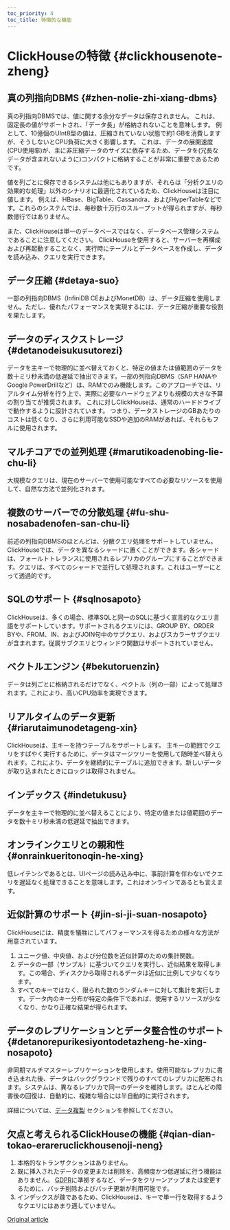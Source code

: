 ```yaml
---
toc_priority: 4
toc_title: 特徴的な機能
---
```


# ClickHouseの特徴 {#clickhousenote-zheng}

## 真の列指向DBMS {#zhen-nolie-zhi-xiang-dbms}

真の列指向DBMSでは、値に関する余分なデータは保存されません。 これは、固定長の値がサポートされ、「データ長」が格納されないことを意味します。 例として、10億個のUInt8型の値は、圧縮されていない状態で約1 GBを消費しますが、そうしないとCPU負荷に大きく影響します。 これは、データの展開速度(CPU使用率)が、主に非圧縮データのサイズに依存するため、データを(冗長なデータが含まれないように)コンパクトに格納することが非常に重要であるためです。

値を列ごとに保存できるシステムは他にもありますが、それらは「分析クエリの効果的な処理」以外のシナリオに最適化されているため、ClickHouseは注目に値します。 例えば、HBase、BigTable、Cassandra、およびHyperTableなどです。これらのシステムでは、毎秒数十万行のスループットが得られますが、毎秒数億行ではありません。

また、ClickHouseは単一のデータベースではなく、データベース管理システムであることに注意してください。 ClickHouseを使用すると、サーバーを再構成および再起動することなく、実行時にテーブルとデータベースを作成し、データを読み込み、クエリを実行できます。

## データ圧縮 {#detaya-suo}

一部の列指向DBMS（InfiniDB CEおよびMonetDB）は、データ圧縮を使用しません。ただし、優れたパフォーマンスを実現するには、データ圧縮が重要な役割を果たします。

## データのディスクストレージ {#detanodeisukusutorezi}

データを主キーで物理的に並べ替えておくと、特定の値または値範囲のデータを数十ミリ秒未満の低遅延で抽出できます。一部の列指向DBMS（SAP HANAやGoogle PowerDrillなど）は、RAMでのみ機能します。このアプローチでは、リアルタイム分析を行う上で、実際に必要なハードウェアよりも規模の大きな予算の割り当てが推奨されます。 これに対しClickHouseは、通常のハードドライブで動作するように設計されています。 つまり、データストレージのGBあたりのコストは低くなり、さらに利用可能なSSDや追加のRAMがあれば、それらもフルに使用されます。

## マルチコアでの並列処理 {#marutikoadenobing-lie-chu-li}

大規模なクエリは、現在のサーバーで使用可能なすべての必要なリソースを使用して、自然な方法で並列化されます。

## 複数のサーバーでの分散処理 {#fu-shu-nosabadenofen-san-chu-li}

前述の列指向DBMSのほとんどは、分散クエリ処理をサポートしていません。 ClickHouseでは、データを異なるシャードに置くことができます。各シャードは、フォールトトレランスに使用されるレプリカのグループにすることができます。クエリは、すべてのシャードで並行して処理されます。これはユーザーにとって透過的です。

## SQLのサポート {#sqlnosapoto}

ClickHouseは、多くの場合、標準SQLと同一のSQLに基づく宣言的なクエリ言語をサポートしています。サポートされるクエリには、GROUP BY、ORDER BYや、FROM、IN、およびJOIN句中のサブクエリ、およびスカラーサブクエリが含まれます。従属サブクエリとウィンドウ関数はサポートされていません。

## ベクトルエンジン {#bekutoruenzin}

データは列ごとに格納されるだけでなく、ベクトル（列の一部）によって処理されます。これにより、高いCPU効率を実現できます。

## リアルタイムのデータ更新 {#riarutaimunodetageng-xin}

ClickHouseは、主キーを持つテーブルをサポートします。 主キーの範囲でクエリをすばやく実行するために、データはマージツリーを使用して随時並べ替えられます。これにより、データを継続的にテーブルに追加できます。新しいデータが取り込まれたときにロックは取得されません。

## インデックス {#indetukusu}

データを主キーで物理的に並べ替えることにより、特定の値または値範囲のデータを数十ミリ秒未満の低遅延で抽出できます。

## オンラインクエリとの親和性 {#onrainkueritonoqin-he-xing}

低レイテンシであるとは、UIページの読み込み中に、事前計算を伴わないでクエリを遅延なく処理できることを意味します。これはオンラインであるとも言えます。

## 近似計算のサポート {#jin-si-ji-suan-nosapoto}

ClickHouseには、精度を犠牲にしてパフォーマンスを得るための様々な方法が用意されています。

1.  ユニーク値、中央値、および分位数を近似計算のための集計関数。
2.  データの一部（サンプル）に基づいてクエリを実行し、近似結果を取得します。この場合、ディスクから取得されるデータは近似に比例して少なくなります。
3.  すべてのキーではなく、限られた数のランダムキーに対して集計を実行します。データ内のキー分布が特定の条件下であれば、使用するリソースが少なくなり、かなり正確な結果が得られます。

## データのレプリケーションとデータ整合性のサポート {#detanorepurikesiyontodetazheng-he-xing-nosapoto}

非同期マルチマスターレプリケーションを使用します。使用可能なレプリカに書き込まれた後、データはバックグラウンドで残りのすべてのレプリカに配布されます。システムは、異なるレプリカで同一のデータを維持します。ほとんどの障害後の回復は、自動的に、複雑な場合には半自動的に実行されます。

詳細については、[データ複製](../engines/table_engines/mergetree_family/replication.md) セクションを参照してください。

## 欠点と考えられるClickHouseの機能 {#qian-dian-tokao-erareruclickhousenoji-neng}

1.  本格的なトランザクションはありません。
2.  既に挿入されたデータの変更または削除を、高頻度かつ低遅延に行う機能はありません。 [GDPR](https://gdpr-info.eu)に準拠するなど、データをクリーンアップまたは変更するために、バッチ削除およびバッチ更新が利用可能です。
3.  インデックスが疎であるため、ClickHouseは、キーで単一行を取得するようなクエリにはあまり適していません。

[Original article](https://clickhouse.yandex/docs/en/introduction/distinctive_features/) <!--hide-->

